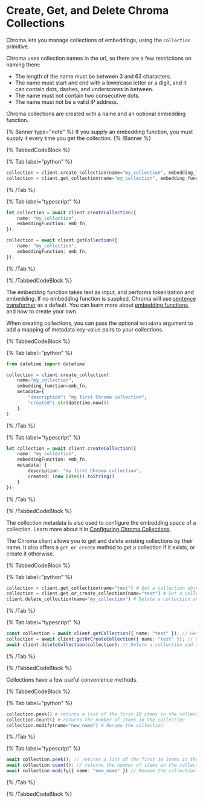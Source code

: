 # Create, Get, and Delete Chroma Collections

Chroma lets you manage collections of embeddings, using the `collection` primitive.

Chroma uses collection names in the url, so there are a few restrictions on naming them:

- The length of the name must be between 3 and 63 characters.
- The name must start and end with a lowercase letter or a digit, and it can contain dots, dashes, and underscores in between.
- The name must not contain two consecutive dots.
- The name must not be a valid IP address.

Chroma collections are created with a name and an optional embedding function.

{% Banner type="note" %}
If you supply an embedding function, you must supply it every time you get the collection.
{% /Banner %}

{% TabbedCodeBlock %}

{% Tab label="python" %}
```python
collection = client.create_collection(name="my_collection", embedding_function=emb_fn)
collection = client.get_collection(name="my_collection", embedding_function=emb_fn)
```
{% /Tab %}

{% Tab label="typescript" %}
```typescript
let collection = await client.createCollection({
    name: "my_collection",
    embeddingFunction: emb_fn,
});

collection = await client.getCollection({
    name: "my_collection",
    embeddingFunction: emb_fn,
});
```
{% /Tab %}

{% /TabbedCodeBlock %}

The embedding function takes text as input, and performs tokenization and embedding. If no embedding function is supplied, Chroma will use [sentence transformer](https://www.sbert.net/index.html) as a default. You can learn more about [embedding functions](../embeddings/embedding-functions), and how to create your own.

When creating collections, you can pass the optional `metadata` argument to add a mapping of metadata key-value pairs to your collections.

{% TabbedCodeBlock %}

{% Tab label="python" %}
```python
from datetime import datetime

collection = client.create_collection(
    name="my_collection", 
    embedding_function=emb_fn,
    metadata={
        "description": "my first Chroma collection",
        "created": str(datetime.now())
    }  
)
```
{% /Tab %}

{% Tab label="typescript" %}
```typescript
let collection = await client.createCollection({
    name: "my_collection",
    embeddingFunction: emb_fn,
    metadata: {
        description: "my first Chroma collection",
        created: (new Date()).toString()
    }
});
```
{% /Tab %}

{% /TabbedCodeBlock %}

The collection metadata is also used to configure the embedding space of a collection. Learn more about it in [Configuring Chroma Collections](./configure).

The Chroma client allows you to get and delete existing collections by their name. It also offers a `get or create` method to get a collection if it exists, or create it otherwise.

{% TabbedCodeBlock %}

{% Tab label="python" %}
```python
collection = client.get_collection(name="test") # Get a collection object from an existing collection, by name. Will raise an exception if it's not found.
collection = client.get_or_create_collection(name="test") # Get a collection object from an existing collection, by name. If it doesn't exist, create it.
client.delete_collection(name="my_collection") # Delete a collection and all associated embeddings, documents, and metadata. ⚠️ This is destructive and not reversible
```
{% /Tab %}

{% Tab label="typescript" %}
```typescript
const collection = await client.getCollection({ name: "test" }); // Get a collection object from an existing collection, by name. Will raise an exception of it's not found.
collection = await client.getOrCreateCollection({ name: "test" }); // Get a collection object from an existing collection, by name. If it doesn't exist, create it.
await client.deleteCollection(collection); // Delete a collection and all associated embeddings, documents, and metadata. ⚠️ This is destructive and not reversible
```
{% /Tab %}

{% /TabbedCodeBlock %}

Collections have a few useful convenience methods.

{% TabbedCodeBlock %}

{% Tab label="python" %}
```python
collection.peek() # returns a list of the first 10 items in the collection
collection.count() # returns the number of items in the collection
collection.modify(name="new_name") # Rename the collection
```
{% /Tab %}

{% Tab label="typescript" %}
```typescript
await collection.peek(); // returns a list of the first 10 items in the collection
await collection.count(); // returns the number of items in the collection
await collection.modify({ name: "new_name" }) // Rename the collection
```
{% /Tab %}

{% /TabbedCodeBlock %}